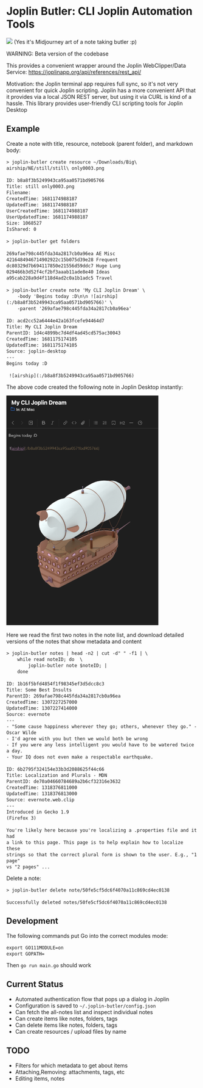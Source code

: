 # Joplin Butler: CLI Joplin Automation Tools

<img width="400" src="https://github.com/Garoth/joplin-butler/blob/master/docs/img/note-butler-ai?raw=true" />
(Yes it's Midjourney art of a note taking butler :p)

WARNING: Beta version of the codebase

This provides a convenient wrapper around the Joplin WebClipper/Data Service:
https://joplinapp.org/api/references/rest_api/

Motivation: the Joplin terminal app requires full sync, so it's not very
convenient for quick Joplin scripting. Joplin has a more convenient API
that it provides via a local JSON REST server, but using it via CURL
is kind of a hassle. This library provides user-friendly CLI scripting
tools for Joplin Desktop

## Example

Create a note with title, resource, notebook (parent folder), and markdown body:

    > joplin-butler create resource ~/Downloads/Big\ airship/NE/still/still\ only0003.png

    ID: b8a8f3b5249943ca95aa0571bd905766
    Title: still only0003.png
    Filename: 
    CreatedTime: 1681174988187
    UpdatedTime: 1681174988187
    UserCreatedTime: 1681174988187
    UserUpdatedTime: 1681174988187
    Size: 1068527
    IsShared: 0

    > joplin-butler get folders

    269afae798c445fda34a2817cb0a96ea AE Misc
    4216484946714902922c15b075d39e28 Frequent
    dc80329d7b694117850e21556d59ddc7 Huge Lung
    029466b3d52f4cf2bf3aaab11ade8e40 Ideas
    a95cab228a9d4f118d4ad2c0a1b1adc5 Travel

    > joplin-butler create note 'My CLI Joplin Dream' \
        -body 'Begins today :D\n\n ![airship](:/b8a8f3b5249943ca95aa0571bd905766)' \
        -parent '269afae798c445fda34a2817cb0a96ea'

    ID: acd2cc52a6444e42a163fcefe94464d7
    Title: My CLI Joplin Dream
    ParentID: 1d4c4899bc7d4df4ad45cd575ac30043
    CreatedTime: 1681175174105
    UpdatedTime: 1681175174105
    Source: joplin-desktop
    ---
    Begins today :D

     ![airship](:/b8a8f3b5249943ca95aa0571bd905766)

The above code created the following note in Joplin Desktop instantly:

<img width="400" src="https://github.com/Garoth/joplin-butler/blob/master/docs/img/demo-note-1.png?raw=true" />

Here we read the first two notes in the note list, and download detailed
versions of the notes that show metadata and content

    > joplin-butler notes | head -n2 | cut -d" " -f1 | \
        while read noteID; do  \
            joplin-butler note $noteID; |
        done

    ID: 1b16f5bfd4854f1f98345ef3d5dcc8c3
    Title: Some Best Insults
    ParentID: 269afae798c445fda34a2817cb0a96ea
    CreatedTime: 1307227257000
    UpdatedTime: 1307227414000
    Source: evernote
    ---
    - "Some cause happiness wherever they go; others, whenever they go." - Oscar Wilde
    - I'd agree with you but then we would both be wrong
    - If you were any less intelligent you would have to be watered twice a day.
    - Your IQ does not even make a respectable earthquake.

    ID: 6b2795f324154e33b3d2088625f44c66
    Title: Localization and Plurals - MDN
    ParentID: de70a04660784689a2b6cf32316e3632
    CreatedTime: 1318376811000
    UpdatedTime: 1318376813000
    Source: evernote.web.clip
    ---
    Introduced in Gecko 1.9
    (Firefox 3)

    You're likely here because you're localizing a .properties file and it had
    a link to this page. This page is to help explain how to localize these
    strings so that the correct plural form is shown to the user. E.g., "1 page"
    vs "2 pages" ...


Delete a note:

    > joplin-butler delete note/50fe5cf5dc6f4070a11c869cd4ec0138

    Successfully deleted notes/50fe5cf5dc6f4070a11c869cd4ec0138

## Development

The following commands put Go into the correct modules mode:

    export GO111MODULE=on
    export GOPATH=

Then `go run main.go` should work

## Current Status

 * Automated authentication flow that pops up a dialog in Joplin
 * Configuration is saved to `~/.joplin-butler/config.json`
 * Can fetch the all-notes list and inspect individual notes
 * Can create items like notes, folders, tags
 * Can delete items like notes, folders, tags
 * Can create resources / upload files by name

## TODO

 * Filters for which metadata to get about items
 * Attaching,Removing: attachments, tags, etc
 * Editing items, notes
